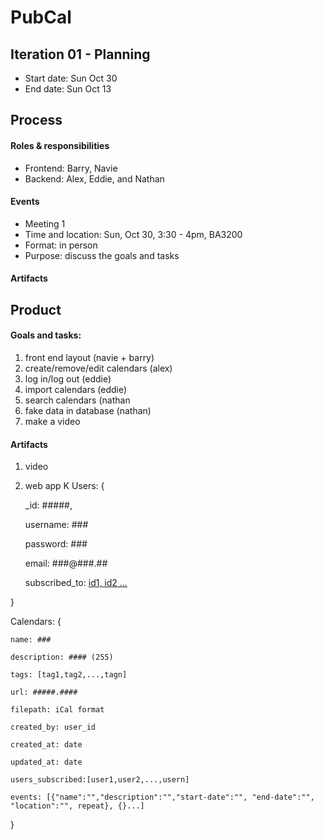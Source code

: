 # PubCal


## Iteration 01 - Planning

* Start date: Sun Oct 30
* End date: Sun Oct 13 

## Process


#### Roles & responsibilities

* Frontend: Barry, Navie
* Backend: Alex, Eddie, and Nathan


#### Events

* Meeting 1
* Time and location: Sun, Oct 30, 3:30 - 4pm, BA3200
* Format: in person
* Purpose: discuss the goals and tasks


#### Artifacts


## Product

#### Goals and tasks:

1. front end layout (navie + barry)
2. create/remove/edit calendars (alex)
3. log in/log out (eddie)
4. import calendars (eddie)
5. search calendars (nathan
6. fake data in database (nathan)
7. make a video 



#### Artifacts

1. video
2. web app
K
Users: {

    _id: #####,
    
    username: ###
    
    password: ###
    
    email: ###@###.##
    
    subscribed_to: [id1, id2 ...](reference?)

}

Calendars: {

    name: ###
    
    description: #### (255)
    
    tags: [tag1,tag2,...,tagn]
    
    url: #####.####
    
    filepath: iCal format
    
    created_by: user_id
    
    created_at: date
    
    updated_at: date
    
    users_subscribed:[user1,user2,...,usern]
    
    events: [{"name":"","description":"","start-date":"", "end-date":"", "location":"", repeat}, {}...]
    
}

